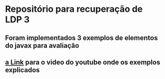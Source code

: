 # Repositório para recuperação de LDP 3


## Foram implementados 3 exemplos de elementos do javax para avaliação

## [a Link](youtube.com) para o video do youtube onde os exemplos explicados
